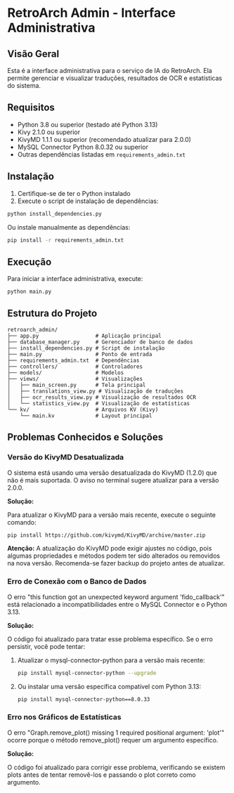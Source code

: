 # RetroArch Admin - Interface Administrativa

## Visão Geral

Esta é a interface administrativa para o serviço de IA do RetroArch. Ela permite gerenciar e visualizar traduções, resultados de OCR e estatísticas do sistema.

## Requisitos

- Python 3.8 ou superior (testado até Python 3.13)
- Kivy 2.1.0 ou superior
- KivyMD 1.1.1 ou superior (recomendado atualizar para 2.0.0)
- MySQL Connector Python 8.0.32 ou superior
- Outras dependências listadas em `requirements_admin.txt`

## Instalação

1. Certifique-se de ter o Python instalado
2. Execute o script de instalação de dependências:

```bash
python install_dependencies.py
```

Ou instale manualmente as dependências:

```bash
pip install -r requirements_admin.txt
```

## Execução

Para iniciar a interface administrativa, execute:

```bash
python main.py
```

## Estrutura do Projeto

```
retroarch_admin/
├── app.py                  # Aplicação principal
├── database_manager.py     # Gerenciador de banco de dados
├── install_dependencies.py # Script de instalação
├── main.py                 # Ponto de entrada
├── requirements_admin.txt  # Dependências
├── controllers/            # Controladores
├── models/                 # Modelos
├── views/                  # Visualizações
│   ├── main_screen.py      # Tela principal
│   ├── translations_view.py # Visualização de traduções
│   ├── ocr_results_view.py # Visualização de resultados OCR
│   └── statistics_view.py  # Visualização de estatísticas
└── kv/                     # Arquivos KV (Kivy)
    └── main.kv             # Layout principal
```

## Problemas Conhecidos e Soluções

### Versão do KivyMD Desatualizada

O sistema está usando uma versão desatualizada do KivyMD (1.2.0) que não é mais suportada. O aviso no terminal sugere atualizar para a versão 2.0.0.

**Solução:**

Para atualizar o KivyMD para a versão mais recente, execute o seguinte comando:

```bash
pip install https://github.com/kivymd/KivyMD/archive/master.zip
```

**Atenção:** A atualização do KivyMD pode exigir ajustes no código, pois algumas propriedades e métodos podem ter sido alterados ou removidos na nova versão. Recomenda-se fazer backup do projeto antes de atualizar.

### Erro de Conexão com o Banco de Dados

O erro "this function got an unexpected keyword argument 'fido_callback'" está relacionado a incompatibilidades entre o MySQL Connector e o Python 3.13.

**Solução:**

O código foi atualizado para tratar esse problema específico. Se o erro persistir, você pode tentar:

1. Atualizar o mysql-connector-python para a versão mais recente:
   ```bash
   pip install mysql-connector-python --upgrade
   ```

2. Ou instalar uma versão específica compatível com Python 3.13:
   ```bash
   pip install mysql-connector-python==8.0.33
   ```

### Erro nos Gráficos de Estatísticas

O erro "Graph.remove_plot() missing 1 required positional argument: 'plot'" ocorre porque o método remove_plot() requer um argumento específico.

**Solução:**

O código foi atualizado para corrigir esse problema, verificando se existem plots antes de tentar removê-los e passando o plot correto como argumento.